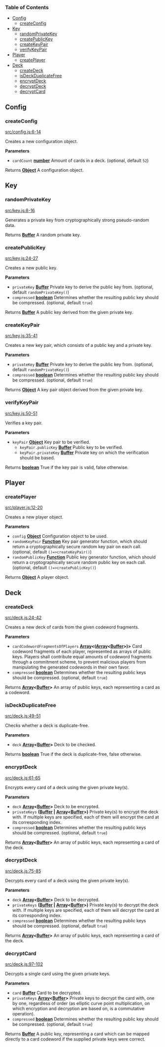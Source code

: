 <!-- Generated by documentation.js. Update this documentation by updating the source code. -->

### Table of Contents

* [Config](#config)
  * [createConfig](#createconfig)
* [Key](#key)
  * [randomPrivateKey](#randomprivatekey)
  * [createPublicKey](#createpublickey)
  * [createKeyPair](#createkeypair)
  * [verifyKeyPair](#verifykeypair)
* [Player](#player)
  * [createPlayer](#createplayer)
* [Deck](#deck)
  * [createDeck](#createdeck)
  * [isDeckDuplicateFree](#isdeckduplicatefree)
  * [encryptDeck](#encryptdeck)
  * [decryptDeck](#decryptdeck)
  * [decryptCard](#decryptcard)

## Config

### createConfig

[src/config.js:6-14](https://github.com/kripod/mental-poker/blob/797a88dcb39886ec1cb1acd11bb38a5ccda55401/src/config.js#L6-L14 'Source code on GitHub')

Creates a new configuration object.

**Parameters**

* `cardCount` **[number](https://developer.mozilla.org/docs/Web/JavaScript/Reference/Global_Objects/Number)** Amount of cards in a deck. (optional, default `52`)

Returns **[Object](https://developer.mozilla.org/docs/Web/JavaScript/Reference/Global_Objects/Object)** A configuration object.

## Key

### randomPrivateKey

[src/key.js:8-16](https://github.com/kripod/mental-poker/blob/797a88dcb39886ec1cb1acd11bb38a5ccda55401/src/key.js#L8-L16 'Source code on GitHub')

Generates a private key from cryptographically strong pseudo-random data.

Returns **[Buffer](https://nodejs.org/api/buffer.html)** A random private key.

### createPublicKey

[src/key.js:24-27](https://github.com/kripod/mental-poker/blob/797a88dcb39886ec1cb1acd11bb38a5ccda55401/src/key.js#L24-L27 'Source code on GitHub')

Creates a new public key.

**Parameters**

* `privateKey` **[Buffer](https://nodejs.org/api/buffer.html)** Private key to derive the public key from. (optional, default `randomPrivateKey()`)
* `compressed` **[boolean](https://developer.mozilla.org/docs/Web/JavaScript/Reference/Global_Objects/Boolean)** Determines whether the resulting public key should be compressed. (optional, default `true`)

Returns **[Buffer](https://nodejs.org/api/buffer.html)** A public key derived from the given private key.

### createKeyPair

[src/key.js:35-41](https://github.com/kripod/mental-poker/blob/797a88dcb39886ec1cb1acd11bb38a5ccda55401/src/key.js#L35-L41 'Source code on GitHub')

Creates a new key pair, which consists of a public key and a private key.

**Parameters**

* `privateKey` **[Buffer](https://nodejs.org/api/buffer.html)** Private key to derive the public key from. (optional, default `randomPrivateKey()`)
* `compressed` **[boolean](https://developer.mozilla.org/docs/Web/JavaScript/Reference/Global_Objects/Boolean)** Determines whether the resulting public key should be compressed. (optional, default `true`)

Returns **[Object](https://developer.mozilla.org/docs/Web/JavaScript/Reference/Global_Objects/Object)** A key pair object derived from the given private key.

### verifyKeyPair

[src/key.js:50-51](https://github.com/kripod/mental-poker/blob/797a88dcb39886ec1cb1acd11bb38a5ccda55401/src/key.js#L50-L51 'Source code on GitHub')

Verifies a key pair.

**Parameters**

* `keyPair` **[Object](https://developer.mozilla.org/docs/Web/JavaScript/Reference/Global_Objects/Object)** Key pair to be verified.
  * `keyPair.publicKey` **[Buffer](https://nodejs.org/api/buffer.html)** Public key to be verified.
  * `keyPair.privateKey` **[Buffer](https://nodejs.org/api/buffer.html)** Private key on which the verification should be based.

Returns **[boolean](https://developer.mozilla.org/docs/Web/JavaScript/Reference/Global_Objects/Boolean)** True if the key pair is valid, false otherwise.

## Player

### createPlayer

[src/player.js:12-20](https://github.com/kripod/mental-poker/blob/797a88dcb39886ec1cb1acd11bb38a5ccda55401/src/player.js#L12-L20 'Source code on GitHub')

Creates a new player object.

**Parameters**

* `config` **[Object](https://developer.mozilla.org/docs/Web/JavaScript/Reference/Global_Objects/Object)** Configuration object to be used.
* `randomKeyPair` **[Function](https://developer.mozilla.org/docs/Web/JavaScript/Reference/Statements/function)** Key pair generator function, which should return a
  cryptographically secure random key pair on each call. (optional, default `()=>createKeyPair()`)
* `randomPublicKey` **[Function](https://developer.mozilla.org/docs/Web/JavaScript/Reference/Statements/function)** Public key generator function, which should return a
  cryptographically secure random public key on each call. (optional, default `()=>createPublicKey()`)

Returns **[Object](https://developer.mozilla.org/docs/Web/JavaScript/Reference/Global_Objects/Object)** A player object.

## Deck

### createDeck

[src/deck.js:24-42](https://github.com/kripod/mental-poker/blob/797a88dcb39886ec1cb1acd11bb38a5ccda55401/src/deck.js#L24-L42 'Source code on GitHub')

Creates a new deck of cards from the given codeword fragments.

**Parameters**

* `cardCodewordFragmentsOfPlayers` **[Array](https://developer.mozilla.org/docs/Web/JavaScript/Reference/Global_Objects/Array)&lt;([Array](https://developer.mozilla.org/docs/Web/JavaScript/Reference/Global_Objects/Array)&lt;[Buffer](https://nodejs.org/api/buffer.html)>)>** Card codeword fragments of each player,
  represented as arrays of public keys. Players shall contribute equal amounts of codeword
  fragments through a commitment scheme, to prevent malicious players from manipulating the
  generated codewords in their own favor.
* `compressed` **[boolean](https://developer.mozilla.org/docs/Web/JavaScript/Reference/Global_Objects/Boolean)** Determines whether the resulting public keys should be compressed. (optional, default `true`)

Returns **[Array](https://developer.mozilla.org/docs/Web/JavaScript/Reference/Global_Objects/Array)&lt;[Buffer](https://nodejs.org/api/buffer.html)>** An array of public keys, each representing a card as a codeword.

### isDeckDuplicateFree

[src/deck.js:49-51](https://github.com/kripod/mental-poker/blob/797a88dcb39886ec1cb1acd11bb38a5ccda55401/src/deck.js#L49-L51 'Source code on GitHub')

Checks whether a deck is duplicate-free.

**Parameters**

* `deck` **[Array](https://developer.mozilla.org/docs/Web/JavaScript/Reference/Global_Objects/Array)&lt;[Buffer](https://nodejs.org/api/buffer.html)>** Deck to be checked.

Returns **[boolean](https://developer.mozilla.org/docs/Web/JavaScript/Reference/Global_Objects/Boolean)** True if the deck is duplicate-free, false otherwise.

### encryptDeck

[src/deck.js:61-65](https://github.com/kripod/mental-poker/blob/797a88dcb39886ec1cb1acd11bb38a5ccda55401/src/deck.js#L61-L65 'Source code on GitHub')

Encrypts every card of a deck using the given private key(s).

**Parameters**

* `deck` **[Array](https://developer.mozilla.org/docs/Web/JavaScript/Reference/Global_Objects/Array)&lt;[Buffer](https://nodejs.org/api/buffer.html)>** Deck to be encrypted.
* `privateKeys` **([Buffer](https://nodejs.org/api/buffer.html) \| [Array](https://developer.mozilla.org/docs/Web/JavaScript/Reference/Global_Objects/Array)&lt;[Buffer](https://nodejs.org/api/buffer.html)>)** Private key(s) to encrypt the deck with. If multiple keys
  are specified, each of them will encrypt the card at its corresponding index.
* `compressed` **[boolean](https://developer.mozilla.org/docs/Web/JavaScript/Reference/Global_Objects/Boolean)** Determines whether the resulting public keys should be compressed. (optional, default `true`)

Returns **[Array](https://developer.mozilla.org/docs/Web/JavaScript/Reference/Global_Objects/Array)&lt;[Buffer](https://nodejs.org/api/buffer.html)>** An array of public keys, each representing a card of the deck.

### decryptDeck

[src/deck.js:75-85](https://github.com/kripod/mental-poker/blob/797a88dcb39886ec1cb1acd11bb38a5ccda55401/src/deck.js#L75-L85 'Source code on GitHub')

Decrypts every card of a deck using the given private key(s).

**Parameters**

* `deck` **[Array](https://developer.mozilla.org/docs/Web/JavaScript/Reference/Global_Objects/Array)&lt;[Buffer](https://nodejs.org/api/buffer.html)>** Deck to be decrypted.
* `privateKeys` **([Buffer](https://nodejs.org/api/buffer.html) \| [Array](https://developer.mozilla.org/docs/Web/JavaScript/Reference/Global_Objects/Array)&lt;[Buffer](https://nodejs.org/api/buffer.html)>)** Private key(s) to decrypt the deck with. If multiple keys
  are specified, each of them will decrypt the card at its corresponding index.
* `compressed` **[boolean](https://developer.mozilla.org/docs/Web/JavaScript/Reference/Global_Objects/Boolean)** Determines whether the resulting public keys should be compressed. (optional, default `true`)

Returns **[Array](https://developer.mozilla.org/docs/Web/JavaScript/Reference/Global_Objects/Array)&lt;[Buffer](https://nodejs.org/api/buffer.html)>** An array of public keys, each representing a card of the deck.

### decryptCard

[src/deck.js:97-102](https://github.com/kripod/mental-poker/blob/797a88dcb39886ec1cb1acd11bb38a5ccda55401/src/deck.js#L97-L102 'Source code on GitHub')

Decrypts a single card using the given private keys.

**Parameters**

* `card` **[Buffer](https://nodejs.org/api/buffer.html)** Card to be decrypted.
* `privateKeys` **[Array](https://developer.mozilla.org/docs/Web/JavaScript/Reference/Global_Objects/Array)&lt;[Buffer](https://nodejs.org/api/buffer.html)>** Private keys to decrypt the card with, one by one, regardless of
  order (as elliptic curve point multiplication, on which encryption and decryption are based on,
  is a commutative operation).
* `compressed` **[boolean](https://developer.mozilla.org/docs/Web/JavaScript/Reference/Global_Objects/Boolean)** Determines whether the resulting public key should be compressed. (optional, default `true`)

Returns **[Buffer](https://nodejs.org/api/buffer.html)** A public key, representing a card which can be mapped directly to a card
codeword if the supplied private keys were correct.
